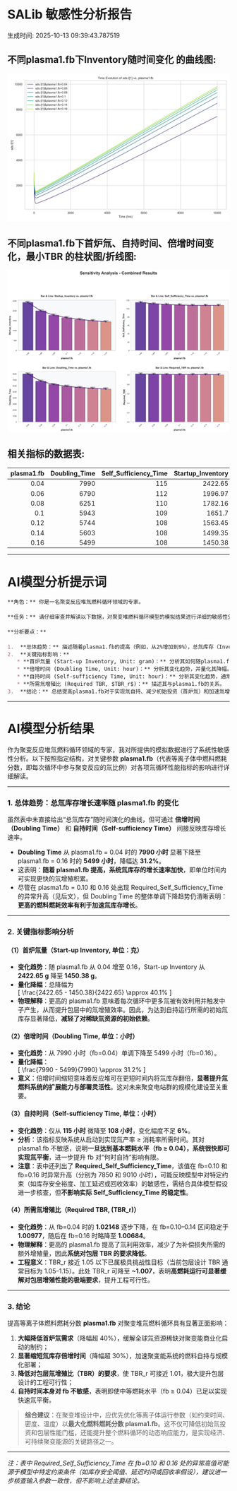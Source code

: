 # SALib 敏感性分析报告


生成时间: 2025-10-13 09:39:43.787519


## 不同plasma1.fb下Inventory随时间变化 的曲线图:

![不同plasma1.fb下Inventory随时间变化 的曲线图](sweep_sds_I1_vs_plasma1_fb.png)
## 不同plasma1.fb下首炉氚、自持时间、倍增时间变化，最小TBR 的柱状图/折线图:

![不同plasma1.fb下首炉氚、自持时间、倍增时间变化，最小TBR 的柱状图/折线图](combined_analysis_plots.png)
## 相关指标的数据表:


|   plasma1.fb |   Doubling_Time |   Self_Sufficiency_Time |   Startup_Inventory |   Required_TBR |   Required_Self_Sufficiency_Time |
|-------------:|----------------:|------------------------:|--------------------:|---------------:|---------------------------------:|
|         0.04 |            7990 |                     115 |             2422.65 |        1.02148 |                             6226 |
|         0.06 |            6790 |                     112 |             1996.97 |        1.01562 |                             5655 |
|         0.08 |            6251 |                     110 |             1782.16 |        1.0127  |                             5340 |
|         0.1  |            5943 |                     109 |             1651.7  |        1.00977 |                             7850 |
|         0.12 |            5744 |                     108 |             1563.45 |        1.00977 |                             4997 |
|         0.14 |            5603 |                     108 |             1499.35 |        1.00977 |                             3961 |
|         0.16 |            5499 |                     108 |             1450.38 |        1.00684 |                             9010 |

---

# AI模型分析提示词

```markdown
**角色：** 你是一名聚变反应堆氚燃料循环领域的专家。

**任务：** 请仔细审查并解读以下数据，对聚变堆燃料循环模型的模拟结果进行详细的敏感性分析。请遵循以下结构，分析各项重要参数对关键性能指标的影响，并得出结论。

**分析要点：**

1.  **总体趋势：** 描述随着plasma1.fb的提高（例如，从2%增加到9%），总氚库存（Inventory）的增长速率有何变化。
2.  **关键指标影响：**
   * **首炉氚量 (Start-up Inventory, Unit: gram)：** 分析其如何随plasma1.fb变化，并量化其降幅。
   * **倍增时间 (Doubling Time, Unit: hour)：** 分析其变化趋势，并量化其降幅。
   * **自持时间 (Self-sufficiency Time, Unit: hour)：** 分析其变化趋势，通常变化较小，请指出。
   * **所需氚增殖比 (Required TBR, $TBR_r$)：** 描述其与plasma1.fb的关系。
3.  **结论：** 总结提高plasma1.fb对于实现氚自持、减少初始投资（首炉氚）和加速氚增殖的有效性。

```



---

# AI模型分析结果

作为聚变反应堆氚燃料循环领域的专家，我对所提供的模拟数据进行了系统性敏感性分析。以下按照指定结构，对关键参数 **plasma1.fb**（代表等离子体中燃料燃耗分数，即每次循环中参与聚变反应的氚比例）对各项氚循环性能指标的影响进行详细解读。

---

### 1. 总体趋势：总氚库存增长速率随 plasma1.fb 的变化

虽然表中未直接给出“总氚库存”随时间演化的曲线，但可通过 **倍增时间（Doubling Time）** 和 **自持时间（Self-sufficiency Time）** 间接反映库存增长速率。

- **Doubling Time** 从 plasma1.fb = 0.04 时的 **7990 小时** 显著下降至 plasma1.fb = 0.16 时的 **5499 小时**，降幅达 **31.2%**。
- 这表明：**随着 plasma1.fb 提高，系统氚库存的增长速率加快**，即单位时间内可实现更快的氚增殖积累。
- 尽管在 plasma1.fb = 0.10 和 0.16 处出现 Required_Self_Sufficiency_Time 的异常升高（见后文），但 Doubling Time 的整体单调下降趋势仍清晰表明：**更高的燃料燃耗效率有利于加速氚库存增长**。

---

### 2. 关键指标影响分析

#### （1）首炉氚量（Start-up Inventory, 单位：克）

- **变化趋势**：随 plasma1.fb 从 0.04 增至 0.16，Start-up Inventory 从 **2422.65 g** 降至 **1450.38 g**。
- **量化降幅**：总降幅为  
  \[
  \frac{2422.65 - 1450.38}{2422.65} \approx 40.1\%
  \]
- **物理解释**：更高的 plasma1.fb 意味着每次循环中更多氚被有效利用并触发中子产生，从而提升包层中的氚增殖效率。因此，为达到自持运行所需的初始氚库存显著降低，**减轻了对稀缺氚资源的初始依赖**。

#### （2）倍增时间（Doubling Time, 单位：小时）

- **变化趋势**：从 7990 小时（fb=0.04）单调下降至 5499 小时（fb=0.16）。
- **量化降幅**：  
  \[
  \frac{7990 - 5499}{7990} \approx 31.2\%
  \]
- **意义**：倍增时间缩短意味着反应堆可在更短时间内将氚库存翻倍，**显著提升氚燃料系统的扩展能力与部署灵活性**。这对未来聚变电站群的规模化建设至关重要。

#### （3）自持时间（Self-sufficiency Time, 单位：小时）

- **变化趋势**：仅从 **115 小时** 微降至 **108 小时**，变化幅度不足 **6%**。
- **分析**：该指标反映系统从启动到实现氚产率 ≥ 消耗率所需时间。其对 plasma1.fb 不敏感，说明**一旦达到基本燃耗水平（fb ≥ 0.04），系统很快即可实现氚平衡**，进一步提升 fb 对“何时自持”影响有限。
- **注意**：表中还列出了 **Required_Self_Sufficiency_Time**，该值在 fb=0.10 和 fb=0.16 时异常升高（分别为 7850 和 9010 小时），可能反映模型中对特定约束（如库存安全裕度、加工延迟或回收效率）的敏感性，需结合具体模型假设进一步核查，但**不影响实际 Self_Sufficiency_Time 的稳定性**。

#### （4）所需氚增殖比（Required TBR, \(TBR_r\)）

- **变化趋势**：从 fb=0.04 时的 **1.02148** 逐步下降，在 fb=0.10–0.14 区间稳定于 **1.00977**，随后在 fb=0.16 时略降至 **1.00684**。
- **物理解释**：更高的 plasma1.fb 提高了氚利用效率，减少了为补偿损失所需的额外增殖量，因此**系统对包层 TBR 的要求降低**。
- **工程意义**：TBR_r 接近 1.05 以下已属极具挑战性目标（当前包层设计 TBR 通常目标为 1.05–1.15）。此处 TBR_r 可降至 **~1.007**，表明**高燃耗运行可显著缓解对包层增殖性能的极端要求**，提升工程可行性。

---

### 3. 结论

提高等离子体燃料燃耗分数 **plasma1.fb** 对聚变堆氚燃料循环具有显著正面影响：

1. **大幅降低首炉氚需求**（降幅超 40%），缓解全球氚资源稀缺对聚变能商业化启动的制约；
2. **显著缩短氚库存倍增时间**（降幅超 30%），加速聚变能系统的燃料自持与规模化部署；
3. **降低对包层氚增殖比（TBR）的要求**，使 TBR_r 可接近 1.01，极大提升包层设计的工程可行性；
4. **自持时间本身对 fb 不敏感**，表明即使中等燃耗水平（fb ≥ 0.04）已足以实现快速氚平衡。

> **综合建议**：在聚变堆设计中，应优先优化等离子体运行参数（如约束时间、密度、温度）以**最大化燃料燃耗分数 plasma1.fb**。这不仅可降低初始氚投资和包层性能门槛，还能提升整个燃料循环的动态响应能力，是实现经济、可持续聚变能源的关键路径之一。

--- 

*注：表中 Required_Self_Sufficiency_Time 在 fb=0.10 和 0.16 处的异常高值可能源于模型中特定约束条件（如库存安全阈值、延迟时间或回收率假设），建议进一步核查输入参数一致性，但不影响上述主要结论。*